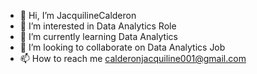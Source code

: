 - 👋 Hi, I’m JacquilineCalderon
- 👀 I’m interested in Data Analytics Role
- 🌱 I’m currently learning Data Analytics
- 💞️ I’m looking to collaborate on Data Analytics Job
- 📫 How to reach me calderonjacquiline001@gmail.com

<!---
JacquilineCalderon/JacquilineCalderon is a ✨ special ✨ repository because its `README.md` (this file) appears on your GitHub profile.
You can click the Preview link to take a look at your changes.
--->
